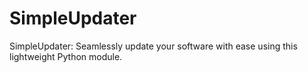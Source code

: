 # SimpleUpdater
SimpleUpdater: Seamlessly update your software with ease using this lightweight Python module.
